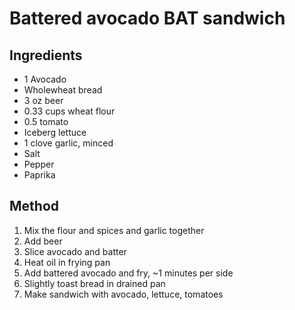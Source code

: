 # Battered avocado BAT sandwich

## Ingredients
* 1 Avocado
* Wholewheat bread
* 3 oz beer
* 0.33 cups wheat flour
* 0.5 tomato
* Iceberg lettuce
* 1 clove garlic, minced
* Salt
* Pepper
* Paprika

## Method
1. Mix the flour and spices and garlic together
2. Add beer
3. Slice avocado and batter
4. Heat oil in frying pan
5. Add battered avocado and fry, ~1 minutes per side
6. Slightly toast bread in drained pan
6. Make sandwich with avocado, lettuce, tomatoes
